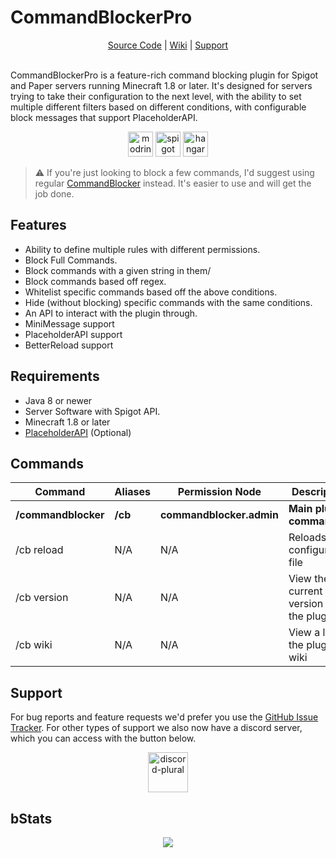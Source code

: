 # CommandBlockerPro
<center><a href="https://github.com/JadedMC/CommandBlockerPro">Source Code</a> | <a href="https://github.com/JadedMC/CommandBlockerPro/wiki">Wiki</a> | <a href="https://github.com/JadedMC/CommandBlockerPro/issues">Support</a></center><br/>

CommandBlockerPro is a feature-rich command blocking plugin for Spigot and Paper servers running Minecraft 1.8 or later. It's designed for servers trying to take their configuration to the next level, with the ability to set multiple different filters based on different conditions, with configurable block messages that support PlaceholderAPI.

<p align="center">
    <a href="https://modrinth.com/plugin/commandblockerpro"><img alt="modrinth" height="40" src="https://cdn.jsdelivr.net/npm/@intergrav/devins-badges@3/assets/cozy/available/modrinth_vector.svg"></a>
    <a href="https://www.spigotmc.org/resources/commandblockerpro.116687/"><img alt="spigot" height="40" src="https://cdn.jsdelivr.net/npm/@intergrav/devins-badges@3/assets/cozy/available/spigot_vector.svg"></a>
    <a href="https://hangar.papermc.io/JadedMC/CommandBlockerPro"><img alt="hangar" height="40" src="https://cdn.jsdelivr.net/npm/@intergrav/devins-badges@3/assets/cozy/available/hangar_vector.svg"></a>
</p>

>⚠️ If you're just looking to block a few commands, I'd suggest using regular [CommandBlocker](https://hangar.papermc.io/JadedMC/CommandBlocker) instead. It's easier to use and will get the job done.

## Features
* Ability to define multiple rules with different permissions.
* Block Full Commands.
* Block commands with a given string in them/
* Block commands based off regex.
* Whitelist specific commands based off the above conditions.
* Hide (without blocking) specific commands with the same conditions.
* An API to interact with the plugin through.
* MiniMessage support
* PlaceholderAPI support
* BetterReload support

## Requirements
* Java 8 or newer
* Server Software with Spigot API.
* Minecraft 1.8 or later
* [PlaceholderAPI](https://www.spigotmc.org/resources/placeholderapi.6245/) (Optional)

## Commands
| Command | Aliases | Permission Node | Description |
| ------- | ------- | --------------- | ----------- |
| **/commandblocker** | **/cb** | **commandblocker.admin** | **Main plugin command** |
| /cb reload | N/A | N/A | Reloads the configuration file |
| /cb version | N/A | N/A | View the current version of the plugin |
| /cb wiki | N/A | N/A | View a link to the plugin wiki |

## Support
For bug reports and feature requests we'd prefer you use the [GitHub Issue Tracker](https://github.com/JadedMC/CommandBlockerPro/issues). For other types of support we also now have a discord server, which you can access with the button below.

<p align="center">
    <a href="https://discord.gg/rX7sxZyPGS"><img alt="discord-plural" height="64" src="https://cdn.jsdelivr.net/npm/@intergrav/devins-badges@3/assets/cozy/social/discord-plural_vector.svg" style="display: block; margin-left: auto; margin-right: auto;"></a>
</p>

## bStats
<p align="center">
    <a href="https://bstats.org/plugin/bukkit/CommandBlockerPro/20588"><img src="https://bstats.org/signatures/bukkit/CommandBlockerPro.svg"/></a>
</p>